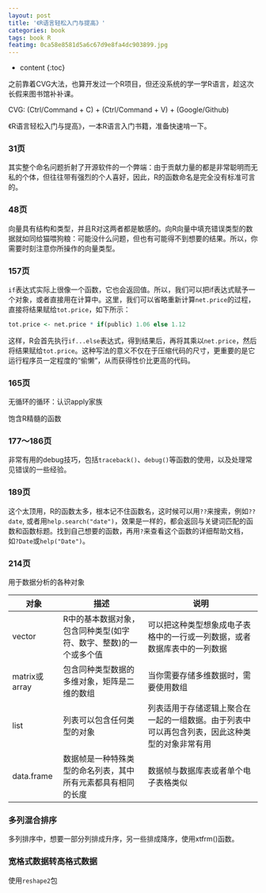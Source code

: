 ```yaml
---
layout: post
title: '《R语言轻松入门与提高》'
categories: book
tags: book R
featimg: 0ca58e8581d5a6c67d9e8fa4dc903899.jpg
---
```


* content
{:toc}

之前靠着CVG大法，也算开发过一个R项目，但还没系统的学一学R语言，趁这次长假来图书馆补补课。

CVG: (Ctrl/Command + C) + (Ctrl/Command + V) + (Google/Github)

《R语言轻松入门与提高》，一本R语言入门书籍，准备快速啃一下。

### 31页

其实整个命名问题折射了开源软件的一个弊端：由于贡献力量的都是非常聪明而无私的个体，但往往带有强烈的个人喜好，因此，R的函数命名是完全没有标准可言的。






### 48页

向量具有结构和类型，并且R对这两者都是敏感的。向R向量中填充错误类型的数据就如同给猫喂狗粮：可能没什么问题，但也有可能得不到想要的结果。所以，你需要时刻注意你所操作的向量类型。

### 157页

`if`表达式实际上很像一个函数，它也会返回值。所以，我们可以把if表达式赋予一个对象，或者直接用在计算中。这里，我们可以省略重新计算`net.price`的过程，直接将结果赋给`tot.price`，如下所示：

```R
tot.price <- net.price * if(public) 1.06 else 1.12
```

这样，R会首先执行`if...else`表达式，得到结果后，再将其乘以`net.price`，然后将结果赋给`tot.price`。这种写法的意义不仅在于压缩代码的尺寸，更重要的是它运行程序员一定程度的“偷懒”，从而获得性价比更高的代码。

### 165页

无循环的循环：认识apply家族

饱含R精髓的函数

### 177～186页

非常有用的debug技巧，包括`traceback()`、`debug()`等函数的使用，以及处理常见错误的一些经验。

### 189页

这个太顶用，R的函数太多，根本记不住函数名，这时候可以用`??`来搜索，例如`??date`, 或者用`help.search("date")`，效果是一样的，都会返回与关键词匹配的函数和函数标题。找到自己想要的函数，再用`?`来查看这个函数的详细帮助文档，如`?Date`或`help("Date")`。

### 214页

用于数据分析的各种对象

| 对象  | 描述  | 说明  |
|---|---|---|
| vector  | R中的基本数据对象，包含同种类型(如字符、数字、整数)的一个或多个值  | 可以把这种类型想象成电子表格中的一行或一列数据，或者数据库表中的一列数据  |
| matrix或array  | 包含同种类型数据的多维对象，矩阵是二维的数组  | 当你需要存储多维数据时，需要使用数组  |
| list  | 列表可以包含任何类型的对象  | 列表适用于存储逻辑上聚合在一起的一组数据。由于列表中可以再包含列表，因此这种类型的对象非常有用  |
| data.frame  | 数据帧是一种特殊类型的命名列表，其中所有元素都具有相同的长度  | 数据帧与数据库表或者单个电子表格类似  |

### 多列混合排序

多列排序中，想要一部分列排成升序，另一些排成降序，使用xtfrm()函数。

### 宽格式数据转高格式数据

使用`reshape2`包
